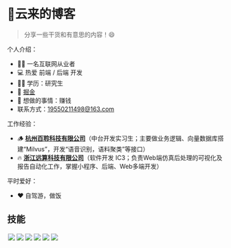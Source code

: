 # 👋云来的博客
> 分享一些干货和有意思的内容！😄

个人介绍：
- 🙋‍♂️ 一名互联网从业者
- 💻 热爱 前端 / 后端 开发
- 🧑‍🎓 学历：研究生
- 🌱 [掘金](https://juejin.cn/user/391873608037390)
- 🤔 想做的事情：赚钱
- 联系方式：19550211498@163.com

工作经验：
- ️🪵 **[杭州百聆科技有限公司](https://www.byering.com/aboutUs)**（中台开发实习生；主要做业务逻辑、向量数据库搭建“Milvus”，开发“语音识别，语料聚类”等接口）
- ️🔥 **[浙江远算科技有限公司](https://www.yuansuan.com/cn)**（软件开发 IC3；负责Web端仿真后处理的可视化及报告自动化工作，掌握小程序、后端、Web多端开发）

平时爱好：
- ❤️ 自驾游，做饭
## 技能

<div style="display:flex">
  <img style="margin:2px" src="https://img.shields.io/badge/Java-e1e2e2?style=for-the-badge&logo=openjdk&logoColor=black"></img>
  <img style="margin:2px" src="https://img.shields.io/badge/React-e1e2e2?style=for-the-badge&logo=react"></img>
  <img style="margin:2px" src="https://img.shields.io/badge/Vue-e1e2e2?style=for-the-badge&logo=vue.js"></img>
  <img style="margin:2px" src="https://img.shields.io/badge/Spring-e1e2e2?style=for-the-badge&logo=spring"></img>
  <img style="margin:2px" src="https://img.shields.io/badge/Linux-e1e2e2?style=for-the-badge&logo=linux&logoColor=black"></img>
  <img style="margin:2px" src="https://img.shields.io/badge/applet-e1e2e2?style=for-the-badge&logo=wechat"></img>
</div>
